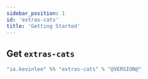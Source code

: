```yaml
---
sidebar_position: 1
id: 'extras-cats'
title: 'Getting Started'
---
```


## Get `extras-cats`

```scala
"io.kevinlee" %% "extras-cats" % "@VERSION@"
```
